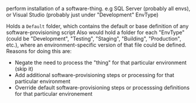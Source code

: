 perform installation of a software-thing. e.g SQL Server (probably all envs), or Visual Studio (probably just under "Development" EnvType)

Holds a `Default` folder, which contains the default or base definition of any software-provisioning script
Also would hold a folder for each "EnvType" (could be "Development", "Testing", "Staging", "Building", "Production", etc.), where an environment-specific version of that file could be defined. Reasons for doing this are:
- Negate the need to process the "thing" for that particular environment (skip it)
- Add additional software-provisioning steps or processing for that particular environment
- Override default software-provisioning steps or processsing definitions for that particular environement